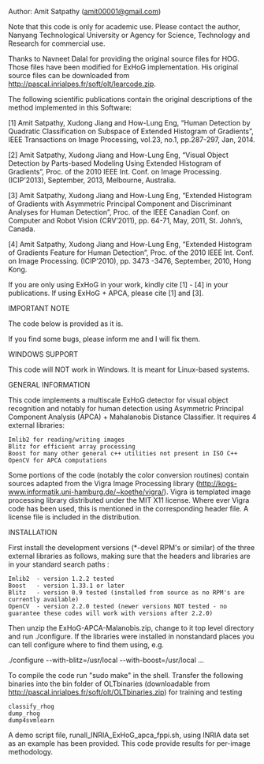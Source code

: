 Author: Amit Satpathy (amit00001@gmail.com)

Note that this code is only for academic use. Please contact the author, Nanyang Technological University or Agency for Science, Technology and Research for commercial use.

Thanks to Navneet Dalal for providing the original source files for HOG. Those 
files have been modified for ExHoG implementation. His original source files can
be downloaded from http://pascal.inrialpes.fr/soft/olt/learcode.zip.

The following scientific publications contain the original descriptions of the 
method implemented in this Software:

[1] Amit Satpathy, Xudong Jiang and How-Lung Eng, “Human Detection by Quadratic 
Classification on Subspace of Extended Histogram of Gradients”, IEEE Transactions on Image
Processing, vol.23, no.1, pp.287-297, Jan, 2014.

[2] Amit Satpathy, Xudong Jiang and How-Lung Eng, “Visual Object Detection by Parts-based 
Modeling Using Extended Histogram of Gradients”, Proc. of the 2010 IEEE Int. Conf. on Image 
Processing. (ICIP’2013), September, 2013, Melbourne, Australia.

[3] Amit Satpathy, Xudong Jiang and How-Lung Eng, “Extended Histogram of Gradients with 
Asymmetric Principal Component and Discriminant Analyses for Human Detection”, Proc. of 
the IEEE Canadian Conf. on Computer and Robot Vision (CRV’2011), pp. 64-71, May, 2011, 
St. John’s, Canada.

[4] Amit Satpathy, Xudong Jiang and How-Lung Eng, “Extended Histogram of Gradients Feature 
for Human Detection”, Proc. of the 2010 IEEE Int. Conf. on Image Processing. (ICIP’2010),
pp. 3473 -3476, September, 2010, Hong Kong.

If you are only using ExHoG in your work, kindly cite [1] - [4] in your publications. If using
ExHoG + APCA, please cite [1] and [3].

IMPORTANT NOTE

The code below is provided as it is. 

If you find some bugs, please inform me and I will fix them. 

WINDOWS SUPPORT

This code will NOT work in Windows. It is meant for Linux-based systems.
 
GENERAL INFORMATION

This code implements a multiscale ExHoG detector for visual object
recognition and notably for human detection using Asymmetric Principal Component Analysis (APCA) + Mahalanobis Distance Classifier. It requires 4 external libraries:

	Imlib2 for reading/writing images
	Blitz for efficient array processing
	Boost for many other general c++ utilities not present in ISO C++
	OpenCV for APCA computations

Some portions of the code (notably the color conversion routines)
contain sources adapted from the Vigra Image Processing library
(http://kogs-www.informatik.uni-hamburg.de/~koethe/vigra/). Vigra is
templated image processing library distributed under the MIT X11
license. Where ever Vigra code has been used, this is mentioned in the
corresponding header file. A license file is included in the
distribution.

INSTALLATION

First install the development versions (*-devel RPM's or similar) of
the three external libraries as follows, making sure that the headers
and libraries are in your standard search paths :

	Imlib2  - version 1.2.2 tested
	Boost   - version 1.33.1 or later
	Blitz   - version 0.9 tested (installed from source as no RPM's are currently available)
	OpenCV  - version 2.2.0 tested (newer versions NOT tested - no guarantee these codes will work with versions after 2.2.0)

Then unzip the ExHoG-APCA-Malanobis.zip, change to it top level directory
and run ./configure. If the libraries were installed in nonstandard
places you can tell configure where to find them using, e.g.

  ./configure --with-blitz=/usr/local --with-boost=/usr/local ...
  
To compile the code run "sudo make" in the shell. Transfer the following binaries
into the bin folder of OLTbinaries (downloadable from http://pascal.inrialpes.fr/soft/olt/OLTbinaries.zip) for training and testing 
	
	classify_rhog
	dump_rhog
	dump4svmlearn 

A demo script file, runall_INRIA_ExHoG_apca_fppi.sh, using INRIA data set as an example 
has been provided. This code provide results for per-image methodology.
